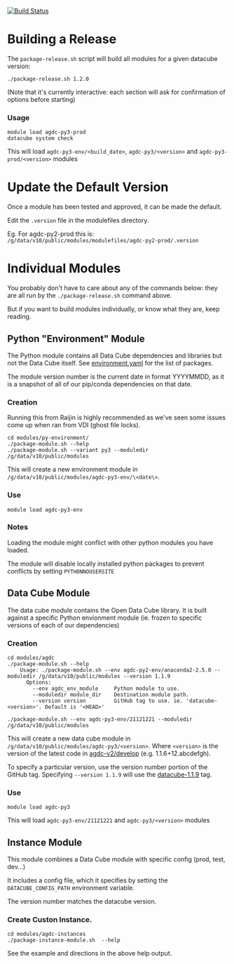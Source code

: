 [![Build Status](https://travis-ci.org/GeoscienceAustralia/ga-datacube-env.svg?branch=develop)](https://travis-ci.org/GeoscienceAustralia/ga-datacube-env)

# Building a Release

The `package-release.sh` script will build all modules for a given datacube version:

    ./package-release.sh 1.2.0

(Note that it's currently interactive: each section will ask for confirmation
of options before starting)

### Usage

    module load agdc-py3-prod
    datacube system check

This will load `agdc-py3-env/<build_date>`, `agdc-py3/<version>` and
`agdc-py3-prod/<version>` modules

# Update the Default Version

Once a module has been tested and approved, it can be made the default.

Edit the `.version` file in the modulefiles directory.

Eg. For agdc-py2-prod this is: `/g/data/v10/public/modules/modulefiles/agdc-py2-prod/.version`

# Individual Modules

You probably don't have to care about any of the commands below: they are all
run by the `./package-release.sh` command above.

But if you want to build modules individually, or know what they are, keep
reading.

## Python "Environment" Module

The Python module contains all Data Cube dependencies and libraries but not the
Data Cube itself. See [environment.yaml](py-environment/environment.yaml)
for the list of packages.

The module version number is the current date in format YYYYMMDD, as it is a snapshot
of all of our pip/conda dependencies on that date.

### Creation

Running this from Raijin is highly recommended as we've seen some issues come up when ran from VDI (ghost file locks).

    cd modules/py-environment/
    ./package-module.sh --help
    ./package-module.sh --variant py3 --moduledir /g/data/v10/public/modules

This will create a new environment module in `/g/data/v10/public/modules/agdc-py3-env/\<date\>`.

### Use

    module load agdc-py3-env

### Notes

Loading the module might conflict with other python modules you have loaded.

The module will disable locally installed python packages to prevent conflicts by setting `PYTHONNOUSERSITE`

## Data Cube Module

The data cube module contains the Open Data Cube library. It is built against a
specific Python envionment module (ie. frozen to specific versions of each of
our dependencies)

### Creation

    cd modules/agdc
    ./package-module.sh --help
        Usage: ./package-module.sh --env agdc-py2-env/anaconda2-2.5.0 --moduledir /g/data/v10/public/modules --version 1.1.9
          Options:
            --env agdc_env_module     Python module to use.
            --moduledir module_dir    Destination module path.
            --version version         GitHub tag to use. ie. 'datacube-<version>'. Default is '<HEAD>'

    ./package-module.sh --env agdc-py3-env/21121221 --moduledir /g/data/v10/public/modules

This will create a new data cube module in
`/g/data/v10/public/modules/agdc-py3/<version>`. Where `<version>` is the
version of the latest code in
[agdc-v2/develop](https://github.com/data-cube/agdc-v2/tree/develop) (e.g.  1.1.6+12.abcdefgh).

To specify a particular version, use the version number portion of the GitHub tag.
Specifying `--version 1.1.9` will use the [datacube-1.1.9](https://github.com/data-cube/agdc-v2/tree/datacube-1.1.9) tag.

### Use

    module load agdc-py3

This will load `agdc-py3-env/21121221` and `agdc-py3/<version>` modules

## Instance Module

This module combines a Data Cube module with specific config (prod, test, dev...)

It includes a config file, which it specifies by setting the
`DATACUBE_CONFIG_PATH` environment variable.

The version number matches the datacube version.

### Create Custon Instance.

    cd modules/agdc-instances
    ./package-instance-module.sh  --help

See the example and directions in the above help output.


